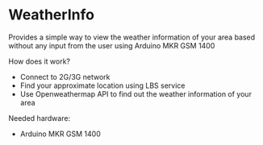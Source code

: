 # WeatherInfo

Provides a simple way to view the weather information of your area based without any input from the user using Arduino MKR GSM 1400

How does it work?
* Connect to 2G/3G network
* Find your approximate location using LBS service
* Use Openweathermap API to find out the weather information of your area


Needed hardware:
* Arduino MKR GSM 1400
